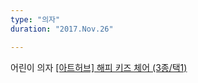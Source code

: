 ```yaml
---
type: "의자"
duration: "2017.Nov.26"

---
```



어린이 의자 [[아트허브] 해피 키즈 체어 (3종/택1)](http://mall.hanssem.com/goods/goodsDetailMall.do?gdsNo=346655&categoryPagelist=1)
